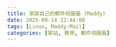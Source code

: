 ```yaml
---
title: 架設自己的郵件伺服器 (Maddy)
date: 2025-09-14 22:44:00
tags: [Linux, Maddy-Mail]
categories: [架站, 教學, 郵件伺服器]
---
```

